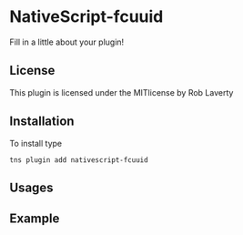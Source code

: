 # NativeScript-fcuuid


Fill in a little about your plugin!

## License
This plugin is licensed under the MITlicense by Rob Laverty

## Installation
To install type

```
tns plugin add nativescript-fcuuid
```

## Usages

## Example

